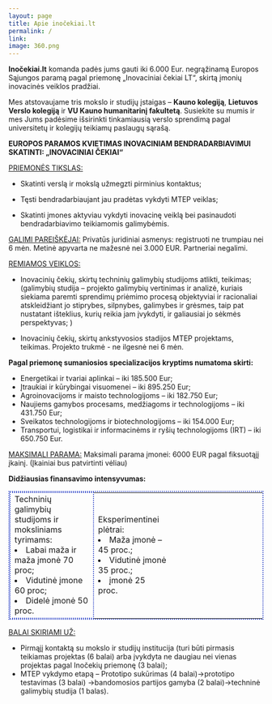 ```yaml
---
layout: page
title: Apie inočekiai.lt
permalink: /
link:
image: 360.png
---
```

**Inočekiai.lt** komanda padės jums gauti iki 6.000 Eur. negrąžinamą Europos Sąjungos paramą pagal priemonę „Inovaciniai čekiai LT“, skirtą įmonių inovacinės veiklos pradžiai. 

Mes atstovaujame tris mokslo ir studijų įstaigas – **Kauno kolegiją**, **Lietuvos Verslo kolegiją** ir **VU Kauno humanitarinį fakultetą**. 
Susiekite su mumis ir mes Jums padėsime išsirinkti tinkamiausią verslo sprendimą pagal universitetų ir kolegijų teikiamų paslaugų sąrašą.
  

**EUROPOS PARAMOS KVIETIMAS INOVACINIAM BENDRADARBIAVIMUI SKATINTI: „INOVACINIAI ČEKIAI“**

<u>PRIEMONĖS TIKSLAS:</u> 

- Skatinti verslą ir mokslą užmegzti pirminius kontaktus;

- Tęsti bendradarbiaujant jau pradėtas vykdyti MTEP veiklas;

- Skatinti įmones aktyviau vykdyti inovacinę veiklą bei pasinaudoti bendradarbiavimo teikiamomis galimybėmis.

<u>GALIMI PAREIŠKĖJAI:</u> Privatūs juridiniai asmenys: registruoti ne trumpiau nei 6 mėn. Metinė apyvarta ne mažesnė nei 3.000 EUR. Partneriai negalimi.

<u>REMIAMOS VEIKLOS:</u>

- Inovacinių čekių, skirtų techninių galimybių studijoms atlikti, teikimas;
(galimybių studija – projekto galimybių vertinimas ir analizė, kuriais siekiama paremti sprendimų priėmimo procesą objektyviai ir racionaliai atskleidžiant jo stiprybes, silpnybes, galimybes ir grėsmes, taip pat nustatant išteklius, kurių reikia jam įvykdyti, ir galiausiai jo sėkmės perspektyvas; )

- Inovacinių čekių, skirtų ankstyvosios stadijos MTEP projektams, teikimas.
Projekto trukmė - ne ilgesnė nei 6 mėn.

**Pagal priemonę sumaniosios specializacijos kryptims numatoma skirti:**

- Energetikai ir tvariai aplinkai – iki 185.500 Eur;
- Įtraukiai ir kūrybingai visuomenei – iki 895.250 Eur;
- Agroinovacijoms ir maisto technologijoms – iki 182.750 Eur;
- Naujiems gamybos procesams, medžiagoms ir technologijoms – iki 431.750 Eur;
- Sveikatos technologijoms ir biotechnologijoms – iki 154.000 Eur;
- Transportui, logistikai ir informacinėms ir ryšių technologijoms (IRT) – iki 650.750 Eur.

<u>MAKSIMALI PARAMA:</u>
Maksimali parama įmonei: 6000 EUR pagal fiksuotąjį įkainį.  (Įkainiai bus patvirtinti vėliau)

**Didžiausias finansavimo intensyvumas:**

<table class="table table-bordered" style="border: 2px dotted #4a5ecf">
    <tr>
        <td style="border: 2px dotted #4a5ecf">
            Techninių galimybių studijoms ir moksliniams tyrimams:
            <li> Labai maža ir maža įmonė 70 proc;</li>
            <li> Vidutinė įmone 60 proc;</li>
            <li> Didelė įmonė 50 proc.</li>
        </td>
        <td style="padding-right: 190px;">
            Eksperimentinei plėtrai:
            <li> Maža įmonė – 45 proc.;</li>
            <li> Vidutinė įmonė 35 proc.;</li>
            <li> įmonė 25 proc.</li>
        </td>
    </tr>
</table>



<u>BALAI SKIRIAMI UŽ:</u>

- Pirmąjį kontaktą su mokslo ir studijų institucija (turi būti pirmasis teikiamas projektas (6 balai)  arba įvykdyta ne daugiau nei vienas projektas pagal Inočekių priemonę (3 balai);
- MTEP vykdymo etapą – Prototipo sukūrimas (4 balai)->prototipo testavimas (3 balai) ->bandomosios partijos gamyba (2 balai)->techninė galimybių studija (1 balas).
